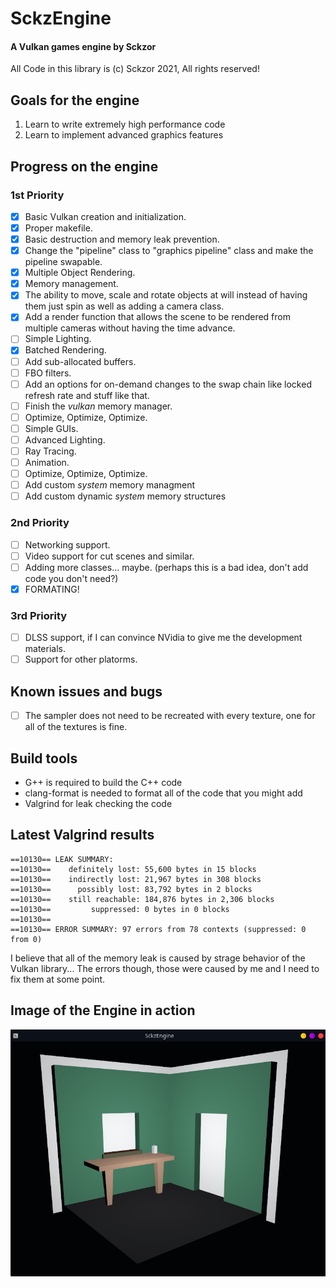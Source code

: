 # SckzEngine

#### A Vulkan games engine by Sckzor

All Code in this library is (c) Sckzor 2021, All rights reserved!

## Goals for the engine

1. Learn to write extremely high performance code
2. Learn to implement advanced graphics features

## Progress on the engine

### 1st Priority

- [x] Basic Vulkan creation and initialization.
- [x] Proper makefile.
- [x] Basic destruction and memory leak prevention.
- [x] Change the "pipeline" class to "graphics pipeline" class and make the pipeline swapable.
- [x] Multiple Object Rendering.
- [x] Memory management.
- [x] The ability to move, scale and rotate objects at will instead of having them just spin as well as adding a camera class.
- [x] Add a render function that allows the scene to be rendered from multiple cameras without having the time advance.
- [ ] Simple Lighting.
- [x] Batched Rendering.
- [ ] Add sub-allocated buffers.
- [ ] FBO filters.
- [ ] Add an options for on-demand changes to the swap chain like locked refresh rate and stuff like that.
- [ ] Finish the _vulkan_ memory manager.
- [ ] Optimize, Optimize, Optimize.
- [ ] Simple GUIs.
- [ ] Advanced Lighting.
- [ ] Ray Tracing.
- [ ] Animation.
- [ ] Optimize, Optimize, Optimize.
- [ ] Add custom _system_ memory managment
- [ ] Add custom dynamic _system_ memory structures

### 2nd Priority

- [ ] Networking support.
- [ ] Video support for cut scenes and similar.
- [ ] Adding more classes... maybe. (perhaps this is a bad idea, don't add code you don't need?)
- [x] FORMATING!

### 3rd Priority

- [ ] DLSS support, if I can convince NVidia to give me the development materials.
- [ ] Support for other platorms.

## Known issues and bugs

- [ ] The sampler does not need to be recreated with every texture, one for all of the textures is fine.

## Build tools

- G++ is required to build the C++ code
- clang-format is needed to format all of the code that you might add
- Valgrind for leak checking the code

## Latest Valgrind results

```
==10130== LEAK SUMMARY:
==10130==    definitely lost: 55,600 bytes in 15 blocks
==10130==    indirectly lost: 21,967 bytes in 308 blocks
==10130==      possibly lost: 83,792 bytes in 2 blocks
==10130==    still reachable: 184,876 bytes in 2,306 blocks
==10130==         suppressed: 0 bytes in 0 blocks
==10130==
==10130== ERROR SUMMARY: 97 errors from 78 contexts (suppressed: 0 from 0)
```

I believe that all of the memory leak is caused by strage behavior of the Vulkan library... The errors though,
those were caused by me and I need to fix them at some point.

## Image of the Engine in action

![Screenshot](Screenshot.png)
